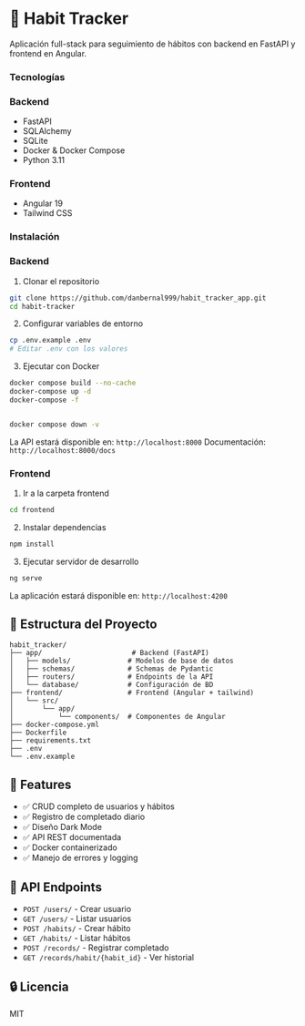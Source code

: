 # 🎯 Habit Tracker

Aplicación full-stack para seguimiento de hábitos con backend en FastAPI y frontend en Angular.

### Tecnologías

### Backend
- FastAPI
- SQLAlchemy
- SQLite
- Docker & Docker Compose
- Python 3.11

### Frontend
- Angular 19
- Tailwind CSS

### Instalación

### Backend

1. Clonar el repositorio
```bash
git clone https://github.com/danbernal999/habit_tracker_app.git
cd habit-tracker
```

2. Configurar variables de entorno
```bash
cp .env.example .env
# Editar .env con los valores
```

3. Ejecutar con Docker
```bash
docker compose build --no-cache
docker-compose up -d
docker-compose -f


docker compose down -v
```

La API estará disponible en: `http://localhost:8000`
Documentación: `http://localhost:8000/docs`

### Frontend

1. Ir a la carpeta frontend
```bash
cd frontend
```

2. Instalar dependencias
```bash
npm install
```

3. Ejecutar servidor de desarrollo
```bash
ng serve
```

La aplicación estará disponible en: `http://localhost:4200`

## 📁 Estructura del Proyecto
```
habit_tracker/
├── app/                      # Backend (FastAPI)
│   ├── models/              # Modelos de base de datos
│   ├── schemas/             # Schemas de Pydantic
│   ├── routers/             # Endpoints de la API
│   └── database/            # Configuración de BD
├── frontend/                # Frontend (Angular + tailwind)
│   └── src/
│       └── app/
│           └── components/  # Componentes de Angular
├── docker-compose.yml
├── Dockerfile
├── requirements.txt
├── .env
└── .env.example
```

## 🎨 Features

- ✅ CRUD completo de usuarios y hábitos
- ✅ Registro de completado diario
- ✅ Diseño Dark Mode
- ✅ API REST documentada
- ✅ Docker containerizado
- ✅ Manejo de errores y logging

## 📝 API Endpoints

- `POST /users/` - Crear usuario
- `GET /users/` - Listar usuarios
- `POST /habits/` - Crear hábito
- `GET /habits/` - Listar hábitos
- `POST /records/` - Registrar completado
- `GET /records/habit/{habit_id}` - Ver historial

## 🔒 Licencia

MIT